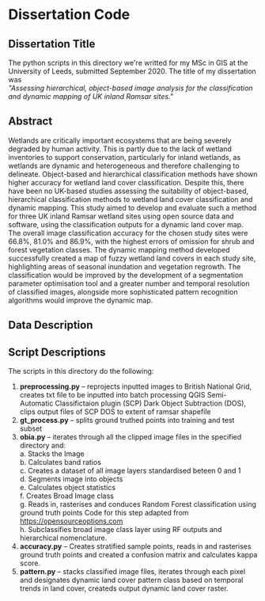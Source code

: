 # Dissertation Code

## Dissertation Title
The python scripts in this directory we're writted for my MSc in GIS at the University of Leeds, submitted September 2020. The title of my dissertation was  
*"Assessing hierarchical, object-based image analysis for the classification and dynamic mapping of UK inland Ramsar sites."*

## Abstract
Wetlands are critically important ecosystems that are being severely degraded by human activity. This is partly due to the lack of wetland inventories to support conservation, particularly for inland wetlands, as wetlands are dynamic and heterogeneous and therefore challenging to delineate. Object-based and hierarchical classification methods have shown higher accuracy for wetland land cover classification. Despite this, there have been no UK-based studies assessing the suitability of object-based, hierarchical classification methods to wetland land cover classification and dynamic mapping. This study aimed to develop and evaluate such a method for three UK inland Ramsar wetland sites using open source data and software, using the classification outputs for a dynamic land cover map. The overall image classification accuracy for the chosen study sites were 66.8%, 81.0% and 86.9%, with the highest errors of omission for shrub and forest vegetation classes. The dynamic mapping method developed successfully created a map of fuzzy wetland land covers in each study site, highlighting areas of seasonal inundation and vegetation regrowth. The classification would be improved by the development of a segmentation parameter optimisation tool and a greater number and temporal resolution of classified images, alongside more sophisticated pattern recognition algorithms would improve the dynamic map.

## Data Description

## Script Descriptions
The scripts in this directory do the following:
1. **preprocessing.py** – reprojects inputted images to British National Grid, creates txt file to be inputted into batch processing QGIS Semi-Automatic Classifictaion plugin (SCP) Dark Object Subtraction (DOS), clips output files of SCP DOS to extent of ramsar shapefile
2. **gt_process.py** – splits ground truthed points into training and test subset
3. **obia.py** – iterates through all the clipped image files in the specified directory and:  
  a. Stacks the Image  
  b. Calculates band ratios  
  c. Creates a dataset of all image layers standardised beteen 0 and 1  
  d. Segments image into objects  
  e. Calculates object statistics  
  f. Creates Broad Image class  
  g. Reads in, rasterises and conduces Random Forest classification using ground truth points Code for this step adapted from https://opensourceoptions.com  
  h. Subclassifies broad image class layer using RF outputs and hierarchical nomenclature.  
4. **accuracy.py** – Creates stratified sample points, reads in and rasterises ground truth points and created a confusion matrix and calculates kappa score.
5. **pattern.py** – stacks classified image files, iterates through each pixel and designates dynamic land cover pattern class based on temporal trends in land cover, createds output dynamic land cover raster.


